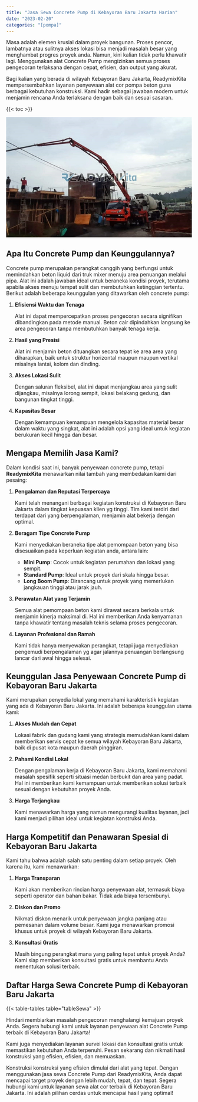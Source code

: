 ```yaml
---
title: "Jasa Sewa Concrete Pump di Kebayoran Baru Jakarta Harian"
date: "2023-02-20"
categories: "[pompa]"
---
```


Masa adalah elemen krusial dalam proyek bangunan. Proses pencor,  lambatnya atau sulitnya akses lokasi bisa menjadi masalah besar yang menghambat progres proyek anda. Namun, kini kalian tidak perlu khawatir lagi. Menggunakan alat Concrete Pump mengizinkan semua proses pengecoran terlaksana dengan cepat, efisien, dan output yang akurat.

Bagi kalian yang berada di wilayah Kebayoran Baru Jakarta, ReadymixKita mempersembahkan layanan penyewaan alat cor pompa beton guna berbagai kebutuhan konstruksi. Kami hadir sebagai jawaban modern untuk menjamin rencana Anda terlaksana dengan baik dan sesuai sasaran.

{{< toc >}}

![Jasa Sewa Concrete Pump di Kebayoran Baru Jakarta Harian](/images/pompa/sewa-pompa-01.jpg)

## Apa Itu Concrete Pump dan Keunggulannya?

Concrete pump merupakan perangkat canggih yang berfungsi untuk memindahkan beton liquid dari truk mixer menuju area penuangan melalui pipa. Alat ini adalah jawaban ideal untuk beraneka kondisi proyek, terutama apabila akses menuju tempat sulit dan membutuhkan ketinggian tertentu. Berikut adalah beberapa keunggulan yang ditawarkan oleh concrete pump:

1. **Efisiensi Waktu dan Tenaga**

   Alat ini dapat mempercepatkan proses pengecoran secara signifikan dibandingkan pada metode manual. Beton cair dipindahkan langsung ke area pengecoran tanpa membutuhkan banyak tenaga kerja.

2. **Hasil yang Presisi**

   Alat ini menjamin beton dituangkan secara tepat ke area area yang diharapkan, baik untuk struktur horizontal maupun maupun vertikal misalnya lantai, kolom dan dinding.

3. **Akses Lokasi Sulit**

   Dengan saluran fleksibel, alat ini dapat menjangkau area yang sulit dijangkau, misalnya lorong sempit, lokasi belakang gedung, dan bangunan tingkat tinggi.

4. **Kapasitas Besar**

   Dengan kemampuan kemampuan mengelola kapasitas material besar dalam waktu yang singkat, alat ini adalah opsi yang ideal untuk kegiatan berukuran kecil hingga dan besar.

## Mengapa Memilih Jasa Kami?

Dalam kondisi saat ini, banyak penyewaan concrete pump, tetapi **ReadymixKita** menawarkan nilai tambah yang membedakan kami dari pesaing:

1. **Pengalaman dan Reputasi Terpercaya**

   Kami telah menangani berbagai kegiatan konstruksi di Kebayoran Baru Jakarta dalam tingkat kepuasan klien yg tinggi. Tim kami terdiri dari terdapat dari yang berpengalaman, menjamin alat bekerja dengan optimal.

2. **Beragam Tipe Concrete Pump**

   Kami menyediakan beraneka tipe alat pemompaan beton yang bisa disesuaikan pada keperluan kegiatan anda, antara lain:
   - **Mini Pump**: Cocok untuk kegiatan perumahan dan lokasi yang sempit.
   - **Standard Pump**: Ideal untuk proyek dari skala hingga besar.
   - **Long Boom Pump**: Dirancang untuk proyek yang memerlukan jangkauan tinggi atau jarak jauh.

3. **Perawatan Alat yang Terjamin**

   Semua alat pemompaan beton kami dirawat secara berkala untuk menjamin kinerja maksimal di. Hal ini memberikan Anda kenyamanan tanpa khawatir tentang masalah teknis selama proses pengecoran.

4. **Layanan Profesional dan Ramah**

   Kami tidak hanya menyewakan perangkat, tetapi juga menyediakan pengemudi berpengalaman yg agar jalannya penuangan berlangsung lancar dari awal hingga selesai.

## Keunggulan Jasa Penyewaan Concrete Pump di Kebayoran Baru Jakarta

Kami merupakan penyedia lokal yang memahami karakteristik kegiatan yang ada di Kebayoran Baru Jakarta. Ini adalah beberapa keunggulan utama kami:

1. **Akses Mudah dan Cepat**

   Lokasi fabrik dan gudang kami yang strategis memudahkan kami dalam memberikan servis cepat ke semua wilayah Kebayoran Baru Jakarta, baik di pusat kota maupun daerah pinggiran.

2. **Pahami Kondisi Lokal**

   Dengan pengalaman kerja di Kebayoran Baru Jakarta, kami memahami masalah spesifik seperti situasi medan berbukit dan area yang padat. Hal ini memberikan kami kemampuan untuk memberikan solusi terbaik sesuai dengan kebutuhan proyek Anda.

3. **Harga Terjangkau**

   Kami menawarkan harga yang namun mengurangi kualitas layanan, jadi kami menjadi pilihan ideal untuk kegiatan konstruksi Anda.

## Harga Kompetitif dan Penawaran Spesial di Kebayoran Baru Jakarta

Kami tahu bahwa adalah salah satu penting dalam setiap proyek. Oleh karena itu, kami menawarkan:

1. **Harga Transparan**

   Kami akan memberikan rincian harga penyewaan alat, termasuk biaya seperti operator dan bahan bakar. Tidak ada biaya tersembunyi.

2. **Diskon dan Promo**

   Nikmati diskon menarik untuk penyewaan jangka panjang atau pemesanan dalam volume besar. Kami juga menawarkan promosi khusus untuk proyek di wilayah Kebayoran Baru Jakarta.

3. **Konsultasi Gratis**

   Masih bingung perangkat mana yang paling tepat untuk proyek Anda? Kami siap memberikan konsultasi gratis untuk membantu Anda menentukan solusi terbaik.

## Daftar Harga Sewa Concrete Pump di Kebayoran Baru Jakarta

{{< table-tables table="tableSewa" >}}

Hindari membiarkan masalah pengecoran menghalangi kemajuan proyek Anda. Segera hubungi kami untuk layanan penyewaan alat Concrete Pump terbaik di Kebayoran Baru Jakarta!

Kami juga menyediakan layanan survei lokasi dan konsultasi gratis untuk memastikan kebutuhan Anda terpenuhi. Pesan sekarang dan nikmati hasil konstruksi yang efisien, efisien, dan memuaskan.

Konstruksi konstruksi yang efisien dimulai dari alat yang tepat. Dengan menggunakan jasa sewa Concrete Pump dari ReadymixKita, Anda dapat mencapai target proyek dengan lebih mudah, tepat, dan tepat. Segera hubungi kami untuk layanan sewa alat cor terbaik di Kebayoran Baru Jakarta. Ini adalah pilihan cerdas untuk mencapai hasil yang optimal!